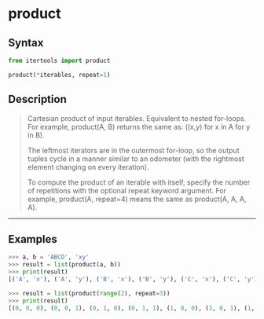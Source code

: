 # product

## Syntax

```python
from itertools import product

product(*iterables, repeat=1)
```

## Description

> Cartesian product of input iterables. Equivalent to nested for-loops.
> For example, product(A, B) returns the same as: ((x,y) for x in A for y in B).
>
> The leftmost iterators are in the outermost for-loop, so the output tuples
> cycle in a manner similar to an odometer (with the rightmost element changing
> on every iteration).
>
> To compute the product of an iterable with itself, specify the number of
> repetitions with the optional repeat keyword argument.
> For example, product(A, repeat=4) means the same as product(A, A, A, A).

---

## Examples

```python
>>> a, b = 'ABCD', 'xy'
>>> result = list(product(a, b))
>>> print(result)
[('A', 'x'), ('A', 'y'), ('B', 'x'), ('B', 'y'), ('C', 'x'), ('C', 'y'), ('D', 'x'), ('D', 'y')]
```

```python
>>> result = list(product(range(2), repeat=3))
>>> print(result)
[(0, 0, 0), (0, 0, 1), (0, 1, 0), (0, 1, 1), (1, 0, 0), (1, 0, 1), (1, 1, 0), (1, 1, 1)]
```
